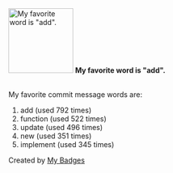 <img src="https://my-badges.github.io/my-badges/favorite-word.png" alt="My favorite word is &quot;add&quot;." title="My favorite word is &quot;add&quot;." width="128">
<strong>My favorite word is &quot;add&quot;.</strong>
<br><br>

My favorite commit message words are:

1. add (used 792 times)
2. function (used 522 times)
3. update (used 496 times)
4. new (used 351 times)
5. implement (used 345 times)


Created by <a href="https://github.com/my-badges/my-badges">My Badges</a>
